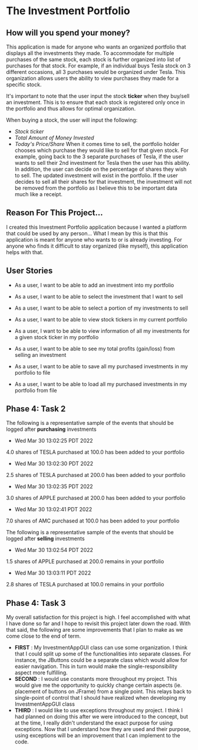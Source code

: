 # The Investment Portfolio

## How will you spend your money? 

This application is made for anyone who wants an organized portfolio that displays all the investments they made. 
To accommodate for multiple purchases of the same stock, each stock is further organized into list of purchases for that 
stock. For example, if an individual buys Tesla stock on 3 different occasions, all 3 purchases would be organized 
under Tesla. This organization allows users the ability to view purchases they made for a specific stock. 

It's important to note that the user input the stock **ticker** when they buy/sell an investment. This is to ensure 
that each stock is registered only once in the portfolio and thus allows for optimal organization. 

When buying a stock, the user will input the following:
- *Stock ticker*
- *Total Amount of Money Invested*
- *Today's Price/Share*
When it comes time to sell, the portfolio holder chooses which purchase they would like to sell for that given stock. 
For example, going back to the 3 separate purchases of Tesla, if the user wants to sell their 2nd investment for Tesla
then the user has this ability. In addition, the user can decide on the percentage of shares they wish to sell. The 
updated investment will exist in the portfolio. If the user decides to sell all their shares for that investment,
the investment will not be removed from the portfolio as I believe this to be important data much like a receipt. 


## Reason For This Project... 

I created this Investment Portfolio application because I wanted a platform that could be used by any person... 
What I mean by this is that this application is meant for anyone who wants to or is already investing. For anyone who 
finds it difficult to stay organized (like myself), this application helps with that. 


## User Stories 
- As a user, I want to be able to add an investment into my portfolio 
- As a user, I want to be able to select the investment that I want to sell 
- As a user, I want to be able to select a portion of my investments to sell 
- As a user, I want to be able to view stock tickers in my current portfolio 
- As a user, I want to be able to view information of all my investments for a given stock ticker in my portfolio 
- As a user, I want to be able to see my total profits (gain/loss) from selling an investment 

- As a user, I want to be able to save all my purchased investments in my portfolio to file 
- As a user, I want to be able to load all my purchased investments in my portfolio from file 


## Phase 4: Task 2
The following is a representative sample of the events that should be logged after **purchasing** investments

- Wed Mar 30 13:02:25 PDT 2022 

4.0 shares of TESLA purchased at 100.0 has been added to your portfolio

- Wed Mar 30 13:02:30 PDT 2022

2.5 shares of TESLA purchased at 200.0 has been added to your portfolio

- Wed Mar 30 13:02:35 PDT 2022

3.0 shares of APPLE purchased at 200.0 has been added to your portfolio

- Wed Mar 30 13:02:41 PDT 2022

7.0 shares of AMC purchased at 100.0 has been added to your portfolio


The following is a representative sample of the events that should be logged after **selling** investments

- Wed Mar 30 13:02:54 PDT 2022

1.5 shares of APPLE purchased at 200.0 remains in your portfolio

- Wed Mar 30 13:03:11 PDT 2022

2.8 shares of TESLA purchased at 100.0 remains in your portfolio

## Phase 4: Task 3
My overall satisfaction for this project is high. I feel accomplished with what I have done so far and I hope to revisit this project 
later down the road. With that said, the following are some improvements that I plan to make as we come close to the end of term.  
- **FIRST** : My InvestmentAppGUI class can use some organization. I think that I could split up some of the functionalities into 
              separate classes. For instance, the JButtons could be a separate class which would allow for easier navigation. This 
              in turn would make the single-responsibility aspect more fulfilling. 
- **SECOND** : I would use constants more throughout my project. This would give me the opportunity to quickly change 
               certain aspects (ie. placement of buttons on JFrame) from a single point. This relays back to  
               single-point of control that I should have realized when developing my InvestmentAppGUI class
- **THIRD** : I would like to use exceptions throughout my project. I think I had planned on doing this after we 
              were introduced to the concept, but at the time, I really didn't understand the exact purpose for using 
              exceptions. Now that I understand how they are used and their purpose, using exceptions will be an improvement
              that I can implement to the code. 

